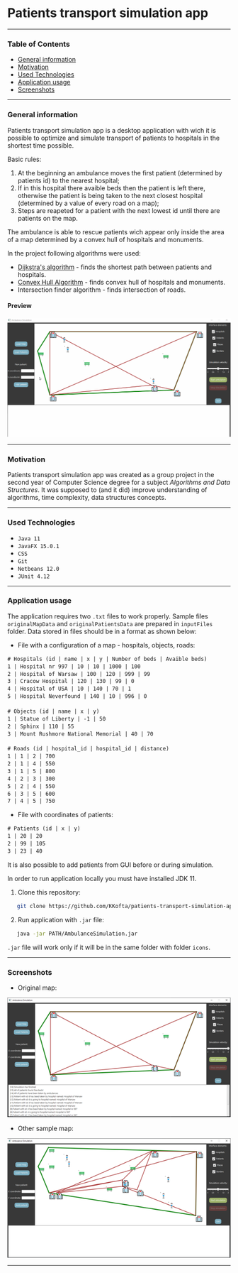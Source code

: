 # Patients transport simulation app

---

### Table of Contents

* [General information](#general-information)
* [Motivation](#motivation)
* [Used Technologies](#used-technologies)
* [Application usage](#application-usage)
* [Screenshots](#screenshots)

---

### General information

Patients transport simulation app is a desktop application with wich it is possible to optimize and simulate transport of patients to hospitals in the shortest time possible. 

Basic rules: 
1. At the beginning an ambulance moves the first patient (determined by patients id) to the nearest hospital;
2. If in this hospital there avaible beds then the patient is left there, otherwise the patient is being taken to the next closest hospital (determined by a value of every road on a map);
3. Steps are reapeted for a patient with the next lowest id until there are patients on the map.

The ambulance is able to rescue patients wich appear only inside the area of a map determined by a convex hull of hospitals and monuments.

In the project following algorithms were used:
* <a href="https://en.wikipedia.org/wiki/Dijkstra%27s_algorithm">Dijkstra's algorithm</a> - finds the shortest path between patients and hospitals. 
* <a href="https://en.wikipedia.org/wiki/Convex_hull_algorithms">Convex Hull Algorithm</a> - finds convex hull of hospitals and monuments.
* Intersection finder algorithm - finds intersection of roads.

#### Preview

<img src="https://github.com/KKofta/patients-transport-simulation-app/blob/master/docs/Preview/Preview.gif">

---

### Motivation

Patients transport simulation app was created as a group project in the second year of Computer Science degree for a subject _Algorithms and Data Structures_. It was supposed to (and it did) improve understanding of algorithms, time complexity, data structures concepts. 

---

### Used Technologies

* `Java 11`
* `JavaFX 15.0.1`
* `CSS`
* `Git`
* `Netbeans 12.0`
* `JUnit 4.12`

---

### Application usage

The application requires two `.txt` files to work properly. Sample files `originalMapData` and `originalPatientsData` are prepared in `inputFiles` folder. Data stored in files should be in a format as shown below:

* File with a configuration of a map - hospitals, objects, roads:

```txt
# Hospitals (id | name | x | y | Number of beds | Avaible beds)
1 | Hospital nr 997 | 10 | 10 | 1000 | 100
2 | Hospital of Warsaw | 100 | 120 | 999 | 99
3 | Cracow Hospital | 120 | 130 | 99 | 0
4 | Hospital of USA | 10 | 140 | 70 | 1
5 | Hospital Neverfound | 140 | 10 | 996 | 0

# Objects (id | name | x | y)
1 | Statue of Liberty | -1 | 50
2 | Sphinx | 110 | 55
3 | Mount Rushmore National Memorial | 40 | 70

# Roads (id | hospital_id | hospital_id | distance)
1 | 1 | 2 | 700
2 | 1 | 4 | 550
3 | 1 | 5 | 800
4 | 2 | 3 | 300
5 | 2 | 4 | 550
6 | 3 | 5 | 600
7 | 4 | 5 | 750
```

* File with coordinates of patients:

```txt
# Patients (id | x | y)
1 | 20 | 20
2 | 99 | 105
3 | 23 | 40
```

It is also possible to add patients from GUI before or during simulation. 

In order to run application locally you must have installed JDK 11.

1. Clone this repository:
```bash
   git clone https://github.com/KKofta/patients-transport-simulation-app.git 
```

2. Run application with `.jar` file:
```bash
   java -jar PATH/AmbulanceSimulation.jar
```
`.jar` file will work only if it will be in the same folder with folder `icons`.

---

### Screenshots

* Original map:

<img src="https://github.com/KKofta/patients-transport-simulation-app/blob/master/docs/Preview/Map1.png" alt="Original Map Image">

* Other sample map:

<img src="https://github.com/KKofta/patients-transport-simulation-app/blob/master/docs/Preview/Map2.png" alt="Sample Map Image">

---
